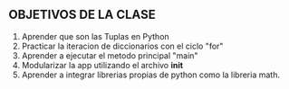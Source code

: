## OBJETIVOS DE LA CLASE

1. Aprender que son las Tuplas en Python
2. Practicar la iteracion de diccionarios con el ciclo "for"
3. Aprender a ejecutar el metodo principal "main"
4. Modularizar la app utilizando el archivo __init__
5. Aprender a integrar librerias propias de python como la libreria math.